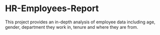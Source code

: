 # HR-Employees-Report
This project provides an in-depth analysis of employee data including age, gender, department they work in, tenure and where they are from.
